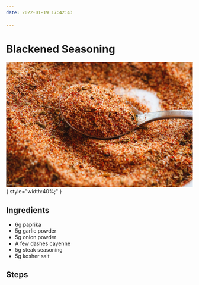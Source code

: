 ```yaml
---
date: 2022-01-19 17:42:43

---
```


# Blackened Seasoning
![blackenedseasoning.jpg](../../images/blackenedseasoning.jpg){ style="width:40%;" }


## Ingredients
* 6g paprika
* 5g garlic powder
* 5g onion powder
* A few dashes cayenne
* 5g steak seasoning
* 5g kosher salt


## Steps


